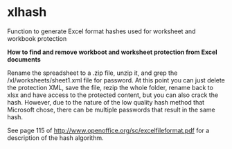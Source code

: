 # xlhash
Function to generate Excel format hashes used for worksheet and workbook protection


**How to find and remove workboot and worksheet protection from Excel documents**

Rename the spreadsheet to a .zip file, unzip it, and grep the /xl/worksheets/sheet1.xml file for password. At this point you can just delete the protection XML, save the file, rezip the whole folder, rename back to xlsx and have access to the protected content, but you can also crack the hash. However, due to the nature of the low quality hash method that Microsoft chose, there can be multiple passwords that result in the same hash.

See page 115 of http://www.openoffice.org/sc/excelfileformat.pdf for a description of the hash algorithm.

